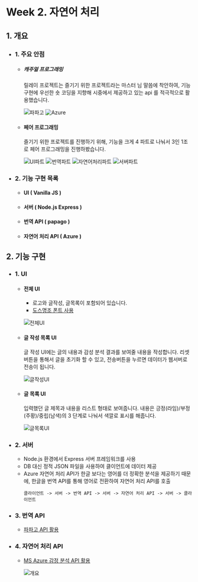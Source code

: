# Week 2. 자연어 처리

## 1. 개요

  - ### 1.  주요 안점

    - ##### 캐주얼 프로그래밍

      릴레이 프로젝트는 즐기기 위한 프로젝트라는 마스터 님 말씀에 착안하여, 기능 구현에 우선한 숏 코딩을 지향해 시중에서 제공하고 있는 api 를 적극적으로 활용했습니다.

      ![파파고](image/week2/파파고.jpg)
      ![Azure](image/week2/Azure.png) 

    - #### 페어 프로그래밍
    
      즐기기 위한 프로젝트를 진행하기 위해, 기능을 크게 4 파트로 나눠서 3인 1조로 페어 프로그래밍을 진행하봤습니다.

      ![UI파트](image/week2/UI파트.png)
      ![번역파트](image/week2/번역파트.png)
      ![자연어처리파트](image/week2/자연어처리파트.png)
      ![서버파트](image/week2/서버파트.png)

  - ### 2. 기능 구현 목록
  
    - #### UI ( Vanilla JS )
    - #### 서버 ( Node.js Express )
    - #### 번역 API ( papago )
    - #### 자연어 처리 API ( Azure )
  
## 2. 기능 구현

  - ### 1. UI
  
    - #### 전체 UI
    
      - 로고와 글작성, 글목록이 포함되어 있습니다.
      - [도스명조 폰트 사용](https://noonnu.cc/font_page/238)
      
      ![전체UI](image/week2/전체UI.png)
      
    - #### 글 작성 목록 UI
    
      글 작성 UI에는 글의 내용과 감성 분석 결과를 보여줄 내용을 작성합니다. 리셋 버튼을 통해서 글을 초기화 할 수 있고, 전송버튼을 누르면 데이터가 웹서버로 전송이 됩니다.
    
      ![글작성UI](image/week2/글작성UI.png)
      
    - #### 글 목록 UI
     
      입력했던 글 제목과 내용을 리스트 형태로 보여줍니다. 내용은 긍정(라임)/부정(주황)/중립(남색)의 3 단계로 나눠서 색깔로 표시를 해줍니다.
     
      ![글목록UI](image/week2/글목록UI.png) 

  - ### 2. 서버
  
      - Node.js 환경에서 Express 서버 프레임워크를 사용
      - DB 대신 정적 JSON 파일을 사용하여 클이언트에 데이터 제공
      - Azure 자연어 처리 API가 한글 보다는 영어를 더 정확한 분석을 제공하기 때문에, 한글을 번역 API를 통해 영어로 전환하여 자연어 처리 API를 호출
        ```
        클라이언트 -> 서버 -> 번역 API -> 서버 -> 자연어 처리 API -> 서버 -> 클라이언트
        ```
  
  - ### 3. 번역 API
  
      - [파파고 API 활용](https://developers.naver.com/docs/papago/)

  - ### 4. 자연어 처리 API
  
      - [MS Azure 감정 분석 API 활용](https://docs.microsoft.com/ko-kr/azure/cognitive-services/text-analytics/quickstarts/nodejs#analyze-sentiment)

        ![개요](image/week2/개요.png)
